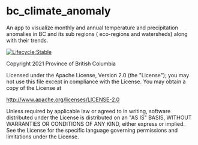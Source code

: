 # bc_climate_anomaly

An app to visualize monthly and annual temperature and precipitation
anomalies in BC and its sub regions ( eco-regions and watersheds) along
with their trends.

[![Lifecycle:Stable](https://img.shields.io/badge/Lifecycle-Stable-97ca00)](Redirect-URL)

Copyright 2021 Province of British Columbia

Licensed under the Apache License, Version 2.0 (the "License"); you may
not use this file except in compliance with the License. You may obtain
a copy of the License at

<http://www.apache.org/licenses/LICENSE-2.0>

Unless required by applicable law or agreed to in writing, software
distributed under the License is distributed on an "AS IS" BASIS,
WITHOUT WARRANTIES OR CONDITIONS OF ANY KIND, either express or implied.
See the License for the specific language governing permissions and
limitations under the License.
